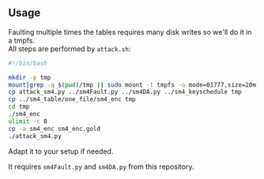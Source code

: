 Usage
-----

Faulting multiple times the tables requires many disk writes so we'll do it in a tmpfs.  
All steps are performed by ```attack.sh```:

```bash
#!/bin/bash

mkdir -p tmp
mount|grep -q $(pwd)/tmp || sudo mount -t tmpfs -o mode=01777,size=20m tmpfs tmp
cp attack_sm4.py ../sm4Fault.py ../sm4DA.py ../sm4_keyschedule tmp
cp ../sm4_table/one_file/sm4_enc tmp
cd tmp
./sm4_enc
ulimit -c 0
cp -a sm4_enc sm4_enc.gold
./attack_sm4.py
```

Adapt it to your setup if needed. 

It requires ```sm4Fault.py``` and ```sm4DA.py``` from this repository.
